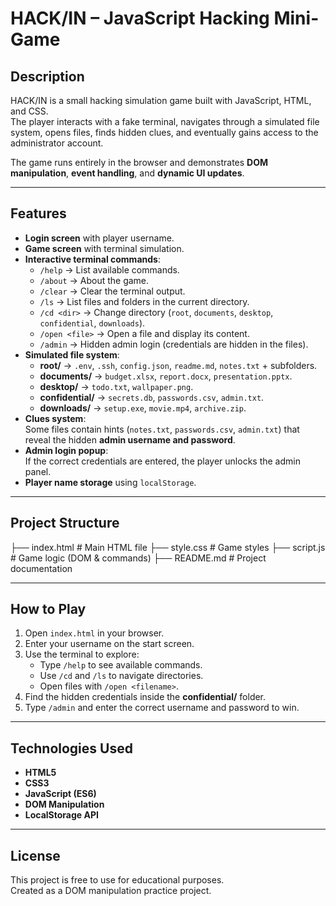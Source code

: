 # HACK/IN – JavaScript Hacking Mini-Game

## Description
HACK/IN is a small hacking simulation game built with JavaScript, HTML, and CSS.  
The player interacts with a fake terminal, navigates through a simulated file system, opens files, finds hidden clues, and eventually gains access to the administrator account.  

The game runs entirely in the browser and demonstrates **DOM manipulation**, **event handling**, and **dynamic UI updates**.

---

## Features
- **Login screen** with player username.
- **Game screen** with terminal simulation.
- **Interactive terminal commands**:
  - `/help` → List available commands.
  - `/about` → About the game.
  - `/clear` → Clear the terminal output.
  - `/ls` → List files and folders in the current directory.
  - `/cd <dir>` → Change directory (`root`, `documents`, `desktop`, `confidential`, `downloads`).
  - `/open <file>` → Open a file and display its content.
  - `/admin` → Hidden admin login (credentials are hidden in the files).
- **Simulated file system**:
  - **root/** → `.env`, `.ssh`, `config.json`, `readme.md`, `notes.txt` + subfolders.
  - **documents/** → `budget.xlsx`, `report.docx`, `presentation.pptx`.
  - **desktop/** → `todo.txt`, `wallpaper.png`.
  - **confidential/** → `secrets.db`, `passwords.csv`, `admin.txt`.
  - **downloads/** → `setup.exe`, `movie.mp4`, `archive.zip`.
- **Clues system**:  
  Some files contain hints (`notes.txt`, `passwords.csv`, `admin.txt`) that reveal the hidden **admin username and password**.
- **Admin login popup**:  
  If the correct credentials are entered, the player unlocks the admin panel.
- **Player name storage** using `localStorage`.

---

## Project Structure
├── index.html # Main HTML file
├── style.css # Game styles
├── script.js # Game logic (DOM & commands)
├── README.md # Project documentation


---

## How to Play
1. Open `index.html` in your browser.
2. Enter your username on the start screen.
3. Use the terminal to explore:
   - Type `/help` to see available commands.
   - Use `/cd` and `/ls` to navigate directories.
   - Open files with `/open <filename>`.
4. Find the hidden credentials inside the **confidential/** folder.
5. Type `/admin` and enter the correct username and password to win.

---

##  Technologies Used
- **HTML5**
- **CSS3**
- **JavaScript (ES6)**
- **DOM Manipulation**
- **LocalStorage API**

---

## License
This project is free to use for educational purposes.  
Created as a DOM manipulation practice project.
